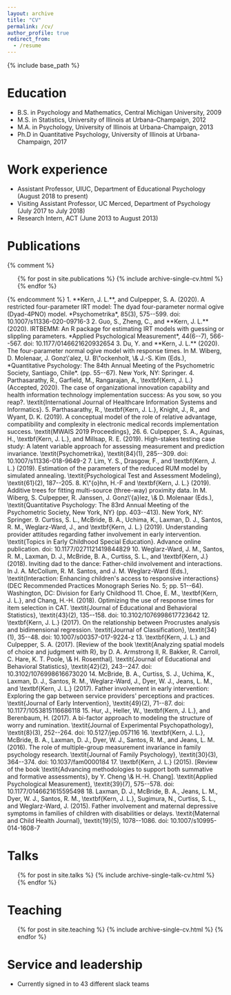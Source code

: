 ```yaml
---
layout: archive
title: "CV"
permalink: /cv/
author_profile: true
redirect_from:
  - /resume
---
```


{% include base_path %}

Education
======
* B.S. in Psychology and Mathematics, Central Michigan University, 2009
* M.S. in Statistics, University of Illinois at Urbana-Champaign, 2012
* M.A. in Psychology, University of Illinois at Urbana-Champaign, 2013
* Ph.D in Quantitative Psychology, University of Illinois at Urbana-Champaign, 2017

Work experience
======
* Assistant Professor, UIUC, Department of Educational Psychology (August 2018 to present)
* Visiting Assistant Professor, UC Merced, Department of Psychology (July 2017 to July 2018)
* Research Intern, ACT (June 2013 to August 2013)

Publications
======
{% comment %}
  <ul>{% for post in site.publications %}
    {% include archive-single-cv.html %}
  {% endfor %}</ul>
{% endcomment %}
1. **Kern, J. L.**, and Culpepper, S. A. (2020). A restricted four-parameter IRT model: The dyad four-parameter normal ogive (Dyad-4PNO) model. *Psychometrika*, 85(3), 575--599. doi: 10.1007/s11336-020-09716-3
2. Guo, S., Zheng, C., and **Kern, J. L.** (2020). IRTBEMM: An R package for estimating IRT models with guessing or slippling parameters. *Applied Psychological Measurement*, 44(6--7), 566--567. doi: 10.1177/0146621620932654
3. Du, Y. and **Kern, J. L.** (2020). The four-parameter normal ogive model with response times. In M. Wiberg, D. Molenaar, J. Gonz\'alez, U. B\"ockenholt, \& J.-S. Kim (Eds.), *Quantitative Psychology: The 84th Annual Meeting of the Psychometric Society, Santiago, Chile*. (pp. 55--67). New York, NY: Springer.
4. Parthasarathy, R., Garfield, M., Rangarajan, A., \textbf{Kern, J. L.} (Accepted, 2020). The case of organizational innovation capability and health information technology implementation success: As you sow, so you reap?. \textit{International Journal of Healthcare Information Systems and Informatics}.
5. Parthasarathy, R., \textbf{Kern, J. L.}, Knight, J., R., and Wyant, D. K. (2019). A conceptual model of the role of relative advantage, compatibility and complexity in electronic medical records implementation success. \textit{MWAIS 2019 Proceedings}, 26.
6. Culpepper, S. A., Aguinas, H., \textbf{Kern, J. L.}, and Millsap, R. E. (2019). High-stakes testing case study: A latent variable approach for assessing measurement and prediction invariance. \textit{Psychometrika}, \textit{84}(1), 285--309. doi: 10.1007/s11336-018-9649-2
7. Lim, Y. S., Drasgow, F., and \textbf{Kern, J. L.} (2019). Estimation of the parameters of the reduced RUM model by simulated annealing. \textit{Psychological Test and Assessment Modeling}, \textit{61}(2), 187--205.
8. K\"{o}hn, H.-F and \textbf{Kern, J. L.} (2019). Additive trees for fitting multi-source (three-way) proximity data. In M. Wiberg, S. Culpepper, R. Janssen, J. Gonz\'{a}lez, \& D. Molenaar (Eds.), \textit{Quantitative Psychology: The 83rd Annual Meeting of the Psychometric Society, New York, NY} (pp. 403--413). New York, NY: Springer.
9. Curtiss, S. L., McBride, B. A., Uchima, K., Laxman, D. J., Santos, R. M., Weglarz-Ward, J., and \textbf{Kern, J. L.} (2019). Understanding provider attitudes regarding father involvement in early intervention. \textit{Topics in Early Childhood Special Education}. Advance online publication. doi: 10.1177/0271121419844829
10. Weglarz-Ward, J. M., Santos, R. M., Laxman, D. J., McBride, B. A., Curtiss, S. L., and \textbf{Kern, J.} (2018). Inviting dad to the dance: Father-child involvement and interactions. In J. A. McCollum, R. M. Santos, and J. M. Weglarz-Ward (Eds.), \textit{Interaction: Enhancing children's access to responsive interactions} (DEC Recommended Practices Monograph Series No. 5; pp. 51--64). Washington, DC: Division for Early Childhood
11. Choe, E. M., \textbf{Kern, J. L.}, and Chang, H.-H. (2018). Optimizing the use of response times for item selection in CAT. \textit{Journal of Educational and Behavioral Statistics}, \textit{43}(2), 135--158. doi: 10.3102/1076998617723642
12. \textbf{Kern, J. L.} (2017). On the relationship between Procrustes analysis and bidimensional regression. \textit{Journal of Classification}, \textit{34}(1), 35--48. doi: 10.1007/s00357-017-9224-z
13. \textbf{Kern, J. L.} and Culpepper, S. A. (2017). [Review of the book \textit{Analyzing spatial models of choice and judgment with R}, by D. A. Armstrong II, R. Bakker, R. Carroll, C. Hare, K. T. Poole, \& H. Rosenthal]. \textit{Journal of Educational and Behavioral Statistics}, \textit{42}(2), 243--247. doi: 10.3102/1076998616673020
14. McBride, B. A., Curtiss, S. J., Uchima, K., Laxman, D. J., Santos, R. M., Weglarz-Ward, J., Dyer, W. J., Jeans, L. M., and \textbf{Kern, J. L.} (2017). Father involvement in early intervention: Exploring the gap between service providers' perceptions and practices. \textit{Journal of Early Intervention}, \textit{49}(2), 71--87. doi: 10.1177/1053815116686118
15. Hur, J., Heller, W., \textbf{Kern, J. L.}, and Berenbaum, H. (2017). A bi-factor approach to modeling the structure of worry and rumination. \textit{Journal of Experimental Psychopathology}, \textit{8}(3), 252--264. doi: 10.5127/jep.057116
16. \textbf{Kern, J. L.}, McBride, B. A., Laxman, D. J., Dyer, W. J., Santos, R. M., and Jeans, L. M. (2016). The role of multiple-group measurement invariance in family psychology research. \textit{Journal of Family Psychology}, \textit{30}(3), 364--374. doi: 10.1037/fam0000184
17. \textbf{Kern, J. L.} (2015). [Review of the book \textit{Advancing methodologies to support both summative and formative assessments}, by Y. Cheng \& H.-H. Chang]. \textit{Applied Psychological Measurement}, \textit{39}(7), 575--578. doi: 10.1177/0146621615595498
18. Laxman, D. J., McBride, B. A., Jeans, L. M., Dyer, W. J., Santos, R. M., \textbf{Kern, J. L.}, Sugimura, N., Curtiss, S. L., and Weglarz-Ward, J. (2015). Father involvement and maternal depressive symptoms in families of children with disabilities or delays. \textit{Maternal and Child Health Journal}, \textit{19}(5), 1078--1086. doi: 10.1007/s10995-014-1608-7


Talks
======
  <ul>{% for post in site.talks %}
    {% include archive-single-talk-cv.html %}
  {% endfor %}</ul>
  
Teaching
======
  <ul>{% for post in site.teaching %}
    {% include archive-single-cv.html %}
  {% endfor %}</ul>
  
Service and leadership
======
* Currently signed in to 43 different slack teams
